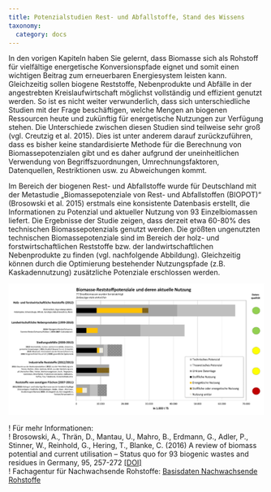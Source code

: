 ```yaml
---
title: Potenzialstudien Rest- und Abfallstoffe, Stand des Wissens
taxonomy:
  category: docs
---
```


In den vorigen Kapiteln haben Sie gelernt, dass Biomasse sich als Rohstoff für vielfältige energetische Konversionspfade eignet und somit einen wichtigen Beitrag zum erneuerbaren Energiesystem leisten kann. Gleichzeitig sollen biogene Reststoffe, Nebenprodukte und Abfälle in der angestrebten Kreislaufwirtschaft möglichst vollständig und effizient genutzt werden. So ist es nicht weiter verwunderlich, dass sich unterschiedliche Studien mit der Frage beschäftigen, welche Mengen an biogenen Ressourcen heute und zukünftig für energetische Nutzungen zur Verfügung stehen. Die Unterschiede zwischen diesen Studien sind teilweise sehr groß (vgl. Creutzig et al. 2015). Dies ist unter anderem darauf zurückzuführen, dass es bisher keine standardisierte Methode für die Berechnung von Biomassepotenzialen gibt und es daher aufgrund der uneinheitlichen Verwendung von Begriffszuordnungen, Umrechnungsfaktoren, Datenquellen, Restriktionen usw. zu Abweichungen kommt. 

Im Bereich der biogenen Rest- und Abfallstoffe wurde für Deutschland mit der Metastudie „Biomassepotenziale von Rest- und Abfallstoffen (BIOPOT)“ (Brosowski et al. 2015) erstmals eine konsistente Datenbasis erstellt, die Informationen zu Potenzial und aktueller Nutzung von 93 Einzelbiomassen liefert. Die Ergebnisse der Studie zeigen, dass derzeit etwa 60-80% des technischen Biomassepotenzials genutzt werden. Die größten ungenutzten technischen Biomassepotenziale sind im Bereich der holz- und forstwirtschaftlichen Reststoffe bzw. der landwirtschaftlichen Nebenprodukte zu finden (vgl. nachfolgende Abbildung). Gleichzeitig können durch die Optimierung bestehender Nutzungspfade (z.B. Kaskadennutzung) zusätzliche Potenziale erschlossen werden. 

![](Skript_DBFZ_Reststoffpotenziale.png?lightbox=800&resize=500&classes=caption "Biomasse-Reststoffpotenziale und deren aktuelle Nutzung. Quelle: Brosowski et al. 2015")

! Für mehr Informationen: <br>
! Brosowski, A., Thrän, D., Mantau, U., Mahro, B., Erdmann, G., Adler, P., Stinner, W., Reinhold, G., Hering, T., Blanke, C. (2016) A review of biomass potential and current utilisation – Status quo for 93 biogenic wastes and residues in Germany, 95, 257-272 [[DOI]](https://doi.org/10.1016/j.biombioe.2016.10.017) <br>
! Fachagentur für Nachwachsende Rohstoffe: [Basisdaten Nachwachsende Rohstoffe](https://basisdaten.fnr.de/)
